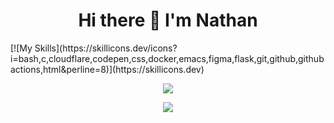 
<div style="display:flex; flex-direction:column;align-items:center;">
 <h1 style="text-align:center;">Hi there 👋 I'm Nathan</h1>
 </div>
  [![My Skills](https://skillicons.dev/icons?i=bash,c,cloudflare,codepen,css,docker,emacs,figma,flask,git,github,githubactions,html&perline=8)](https://skillicons.dev)

<p align="center">
<img src="https://github-readme-stats.vercel.app/api?username=NathanCoquelin&show_icons=true&theme=github_dark_dimmed&count_private=true"/>
 </p>
 <p align="center">
 <img src="https://github-readme-stats.vercel.app/api/top-langs?username=NathanCoquelin&theme=github_dark_dimmed&count_private=true"/>
 </p>
